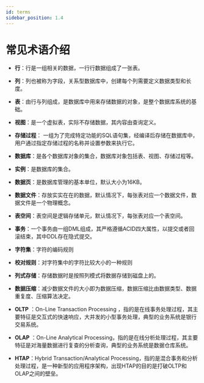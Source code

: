 ```yaml
---
id: terms
sidebar_position: 1.4
---
```


# 常见术语介绍

- **行**：行是一组相关的数据，一行行数据组成了一张表。

- **列**：列也被称为字段，关系型数据库中，创建每个列需要定义数据类型和长度。

- **表**：由行与列组成，是数据库中用来存储数据的对象，是整个数据库系统的基础。

- **视图**：是一个虚拟表，实际不存储数据，其内容由查询定义。

- **存储过程**： 一组为了完成特定功能的SQL语句集，经编译后存储在数据库中，用户通过指定存储过程的名称并设置参数来执行它。

- **数据库**：是各个数据库对象的集合，数据库对象包括表、视图、存储过程等。

- **实例**：是数据库的集合。

- **数据页**：是数据库管理的基本单位，默认大小为16KB。

- **数据文件**：存放实实在在的数据，默认情况下，每张表对应一个数据文件，数据文件是一个物理概念。

- **表空间**：表空间是逻辑存储单元，默认情况下，每张表对应一个表空间。

- **事务**：一个事务由一组DML组成，其严格遵循ACID四大属性，以提交或者回滚结束，其中DDL存在隐式提交。

- **字符集**：字符的编码规则

- **校对规则**：对字符集中的字符比较大小的一种规则

- **列式存储**：存储数据时是按照列模式将数据存储到磁盘上的。

- **数据压缩**：减少数据文件的大小即为数据压缩，数据压缩比由数据类型、数据重复度、压缩算法决定。

- **OLTP** ：On-Line Transaction Processing ，指的是在线事务处理过程，其主要特征是交互式的快速响应，大并发的小型事务处理，典型的业务系统是银行交易系统。

- **OLAP** ：On-Line Analytical Processing，指的是在线分析处理过程，其主要特征是对海量数据进行复查的分析查询，典型的业务系统是数据仓库系统。

- **HTAP**：Hybrid Transaction/Analytical Processing，指的是混合事务和分析处理过程，是一种新型的应用程序架构，出现HTAP的目的是打破OLTP和OLAP之间的壁垒。
